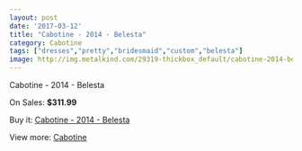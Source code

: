 ```yaml
---
layout: post
date: '2017-03-12'
title: "Cabotine - 2014 - Belesta"
category: Cabotine
tags: ["dresses","pretty","bridesmaid","custom","belesta"]
image: http://img.metalkind.com/29319-thickbox_default/cabotine-2014-belesta.jpg
---
```

Cabotine - 2014 - Belesta

On Sales: **$311.99**
<a href="https://www.metalkind.com/en/cabotine/10635-cabotine-2014-belesta.html"><amp-img layout="responsive" width="600" height="600" src="//img.metalkind.com/29319-thickbox_default/cabotine-2014-belesta.jpg" alt="Cabotine - 2014 - Belesta 0" /></a>
<a href="https://www.metalkind.com/en/cabotine/10635-cabotine-2014-belesta.html"><amp-img layout="responsive" width="600" height="600" src="//img.metalkind.com/29321-thickbox_default/cabotine-2014-belesta.jpg" alt="Cabotine - 2014 - Belesta 1" /></a>
<a href="https://www.metalkind.com/en/cabotine/10635-cabotine-2014-belesta.html"><amp-img layout="responsive" width="600" height="600" src="//img.metalkind.com/29323-thickbox_default/cabotine-2014-belesta.jpg" alt="Cabotine - 2014 - Belesta 2" /></a>

Buy it: [Cabotine - 2014 - Belesta](https://www.metalkind.com/en/cabotine/10635-cabotine-2014-belesta.html "Cabotine - 2014 - Belesta")

View more: [Cabotine](https://www.metalkind.com/en/125-cabotine "Cabotine")